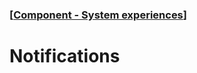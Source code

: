 ### [[Component - System experiences](./human-interface-guidelines-markdown/Component/system-experiences.md)]  
  
# **Notifications**  

